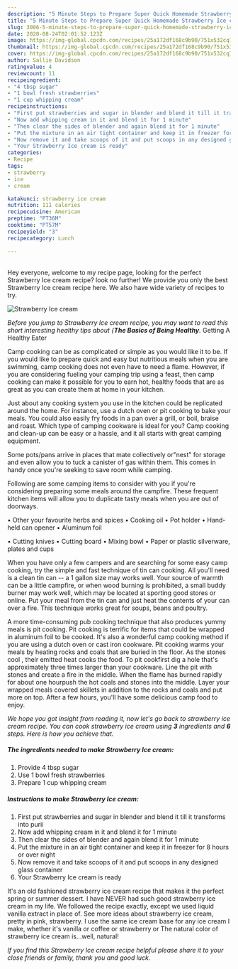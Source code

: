 ```yaml
---
description: "5 Minute Steps to Prepare Super Quick Homemade Strawberry Ice cream"
title: "5 Minute Steps to Prepare Super Quick Homemade Strawberry Ice cream"
slug: 3006-5-minute-steps-to-prepare-super-quick-homemade-strawberry-ice-cream
date: 2020-08-24T02:01:52.123Z
image: https://img-global.cpcdn.com/recipes/25a172df168c9b90/751x532cq70/strawberry-ice-cream-recipe-main-photo.jpg
thumbnail: https://img-global.cpcdn.com/recipes/25a172df168c9b90/751x532cq70/strawberry-ice-cream-recipe-main-photo.jpg
cover: https://img-global.cpcdn.com/recipes/25a172df168c9b90/751x532cq70/strawberry-ice-cream-recipe-main-photo.jpg
author: Sallie Davidson
ratingvalue: 4
reviewcount: 11
recipeingredient:
- "4 tbsp sugar"
- "1 bowl fresh strawberries"
- "1 cup whipping cream"
recipeinstructions:
- "First put strawberries and sugar in blender and blend it till it transforms into purii"
- "Now add whipping cream in it and blend it for 1 minute"
- "Then clear the sides of blender and again blend it for 1 minute"
- "Put the mixture in an air tight container and keep it in freezer for 8 hours or over night"
- "Now remove it and take scoops of it and put scoops in any designed glass container"
- "Your Strawberry Ice cream is ready"
categories:
- Recipe
tags:
- strawberry
- ice
- cream

katakunci: strawberry ice cream 
nutrition: 111 calories
recipecuisine: American
preptime: "PT36M"
cooktime: "PT57M"
recipeyield: "3"
recipecategory: Lunch

---
```

<br>
Hey everyone, welcome to my recipe page, looking for the perfect Strawberry Ice cream recipe? look no further! We provide you only the best Strawberry Ice cream recipe here. We also have wide variety of recipes to try.
<br>


![Strawberry Ice cream](https://img-global.cpcdn.com/recipes/25a172df168c9b90/751x532cq70/strawberry-ice-cream-recipe-main-photo.jpg)

<i>Before you jump to Strawberry Ice cream recipe, you may want to read this short interesting healthy tips about {<strong>The Basics of Being Healthy</strong>.</i>
Getting A Healthy Eater

    
Camp cooking can be as complicated or simple as you would like it to be. If you would like to prepare quick and easy but nutritious meals when you are swimming, camp cooking does not even have to need a flame. However, if you are considering fueling your camping trip using a feast, then camp cooking can make it possible for you to earn hot, healthy foods that are as great as you can create them at home in your kitchen.

 Just about any cooking system you use in the kitchen could be replicated around the home. For instance, use a dutch oven or pit cooking to bake your meals. You could also easily fry foods in a pan over a grill, or boil, braise and roast. Which type of camping cookware is ideal for you? Camp cooking and clean-up can be easy or a hassle, and it all starts with great camping equipment.

Some pots/pans arrive in places that mate collectively or"nest" for storage and even allow you to tuck a canister of gas within them. This comes in handy once you're seeking to save room while camping.

Following are some camping items to consider with you if you're considering preparing some meals around the campfire. These frequent kitchen items will allow you to duplicate tasty meals when you are out of doorways.


• Other your favourite herbs and spices
• Cooking oil
• Pot holder
• Hand-held can opener
• Aluminum foil

• Cutting knives
• Cutting board
• Mixing bowl
• Paper or plastic silverware, plates and cups

When you have only a few campers and are searching for some easy camp cooking, try the simple and fast technique of tin can cooking. All you'll need is a clean tin can -- a 1 gallon size may works well. Your source of warmth can be a little campfire, or when wood burning is prohibited, a small buddy burner may work well, which may be located at sporting good stores or online. Put your meal from the tin can and just heat the contents of your can over a fire.  This technique works great for soups, beans and poultry.

A more time-consuming pub cooking technique that also produces yummy meals is pit cooking. Pit cooking is terrific for items that could be wrapped in aluminum foil to be cooked.  It's also a wonderful camp cooking method if you are using a dutch oven or cast iron cookware. Pit cooking warms your meals by heating rocks and coals that are buried in the floor. As the stones cool , their emitted heat cooks the food. To pit cookfirst dig a hole that's approximately three times larger than your cookware. Line the pit with stones and create a fire in the middle. When the flame has burned rapidly for about one hourpush the hot coals and stones into the middle. Layer your wrapped meals covered skillets in addition to the rocks and coals and put more on top. After a few hours, you'll have some delicious camp food to enjoy.


<i>We hope you got insight from reading it, now let's go back to strawberry ice cream recipe. You can cook strawberry ice cream using <strong>3</strong> ingredients and <strong>6</strong> steps. Here is how you achieve that.
</i>

##### The ingredients needed to make Strawberry Ice cream:

1. Provide 4 tbsp sugar
1. Use 1 bowl fresh strawberries
1. Prepare 1 cup whipping cream


##### Instructions to make Strawberry Ice cream:

1. First put strawberries and sugar in blender and blend it till it transforms into purii
1. Now add whipping cream in it and blend it for 1 minute
1. Then clear the sides of blender and again blend it for 1 minute
1. Put the mixture in an air tight container and keep it in freezer for 8 hours or over night
1. Now remove it and take scoops of it and put scoops in any designed glass container
1. Your Strawberry Ice cream is ready


It&#39;s an old fashioned strawberry ice cream recipe that makes it the perfect spring or summer dessert. I have NEVER had such good strawberry ice cream in my life. We followed the recipe exactly, except we used liquid vanilla extract in place of. See more ideas about strawberry ice cream, pretty in pink, strawberry. I use the same ice cream base for any ice cream I make, whether it&#39;s vanilla or coffee or strawberry or The natural color of strawberry ice cream is…well, natural! 

<i>If you find this Strawberry Ice cream recipe helpful please share it to your close friends or family, thank you and good luck.</i>

